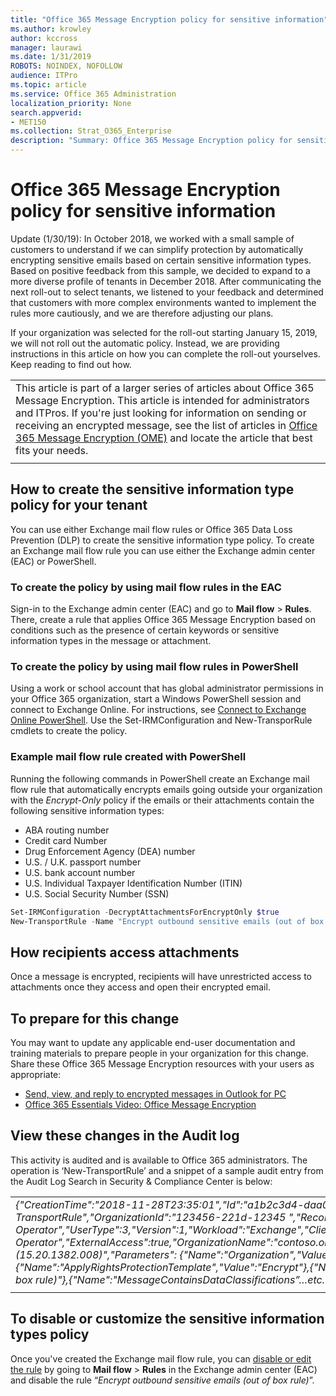 ```yaml
---
title: "Office 365 Message Encryption policy for sensitive information"
ms.author: krowley
author: kccross
manager: laurawi
ms.date: 1/31/2019
ROBOTS: NOINDEX, NOFOLLOW
audience: ITPro
ms.topic: article
ms.service: Office 365 Administration
localization_priority: None
search.appverid:
- MET150
ms.collection: Strat_O365_Enterprise
description: "Summary: Office 365 Message Encryption policy for sensitive information types now available."
---
```


# Office 365 Message Encryption policy for sensitive information

Update (1/30/19): In October 2018, we worked with a small sample of customers to understand if we can simplify protection by automatically encrypting sensitive emails based on certain sensitive information types. Based on positive feedback from this sample, we decided to expand to a more diverse profile of tenants in December 2018. After communicating the next roll-out to select tenants, we listened to your feedback and determined that customers with more complex environments wanted to implement the rules more cautiously, and we are therefore adjusting our plans.

If your organization was selected for the roll-out starting January 15, 2019, we will not roll out the automatic policy. Instead, we are providing instructions in this article on how you can complete the roll-out yourselves. Keep reading to find out how.

||
|:-----|
|This article is part of a larger series of articles about Office 365 Message Encryption. This article is intended for administrators and ITPros. If you're just looking for information on sending or receiving an encrypted message, see the list of articles in [Office 365 Message Encryption (OME)](ome.md) and locate the article that best fits your needs. |
||

## How to create the sensitive information type policy for your tenant

You can use either Exchange mail flow rules or Office 365 Data Loss Prevention (DLP) to create the sensitive information type policy. To create an Exchange mail flow rule you can use either the Exchange admin center (EAC) or PowerShell.

### To create the policy by using mail flow rules in the EAC

Sign-in to the Exchange admin center (EAC) and go to **Mail flow** > **Rules**. There, create a rule that applies Office 365 Message Encryption based on conditions such as the presence of certain keywords or sensitive information types in the message or attachment.

### To create the policy by using mail flow rules in PowerShell

Using a work or school account that has global administrator permissions in your Office 365 organization, start a Windows PowerShell session and connect to Exchange Online. For instructions, see [Connect to Exchange Online PowerShell](https://aka.ms/exopowershell). Use the Set-IRMConfiguration and New-TransporRule cmdlets to create the policy.

### Example mail flow rule created with PowerShell

Running the following commands in PowerShell create an Exchange mail flow rule that automatically encrypts emails going outside your organization with the *Encrypt-Only* policy if the emails or their attachments contain the following sensitive information types:

- ABA routing number
- Credit card Number
- Drug Enforcement Agency (DEA) number
- U.S. / U.K. passport number
- U.S. bank account number
- U.S. Individual Taxpayer Identification Number (ITIN)
- U.S. Social Security Number (SSN)

```powershell
Set-IRMConfiguration -DecryptAttachmentsForEncryptOnly $true
New-TransportRule -Name "Encrypt outbound sensitive emails (out of box rule)" -SentToScope  NotInOrganization  -ApplyRightsProtectionTemplate "Encrypt" -MessageContainsDataClassifications @(@{Name="ABA Routing Number"; minCount="1"},@{Name="Credit Card Number"; minCount="1"},@{Name="Drug Enforcement Agency (DEA) Number"; minCount="1"},@{Name="U.S. / U.K. Passport Number"; minCount="1"},@{Name="U.S. Bank Account Number"; minCount="1"},@{Name="U.S. Individual Taxpayer Identification Number (ITIN)"; minCount="1"},@{Name="U.S. Social Security Number (SSN)"; minCount="1"}) -SenderNotificationType "NotifyOnly"
```

## How recipients access attachments

Once a message is encrypted, recipients will have unrestricted access to attachments once they access and open their encrypted email.

## To prepare for this change

You may want to update any applicable end-user documentation and training materials to prepare people in your organization for this change. Share these Office 365 Message Encryption resources with your users as appropriate:

- [Send, view, and reply to encrypted messages in Outlook for PC](https://support.office.com/article/send-view-and-reply-to-encrypted-messages-in-outlook-for-pc-eaa43495-9bbb-4fca-922a-df90dee51980)
- [Office 365 Essentials Video: Office Message Encryption](https://youtu.be/CQR0cG_iEUc)

## View these changes in the Audit log

This activity is audited and is available to Office 365 administrators. The operation is ‘New-TransportRule’ and a snippet of a sample audit entry from the Audit Log Search in Security & Compliance Center is below:

|     |
| --- |
| *{"CreationTime":"2018-11-28T23:35:01","Id":"a1b2c3d4-daa0-4c4f-a019-03a1234a1b0c","Operation":"New-TransportRule","OrganizationId":"123456-221d-12345 ","RecordType":1,"ResultStatus":"True","UserKey":"Microsoft Operator","UserType":3,"Version":1,"Workload":"Exchange","ClientIP":"123.456.147.68:17584","ObjectId":"","UserId":"Microsoft Operator","ExternalAccess":true,"OrganizationName":"contoso.onmicrosoft.com","OriginatingServer":"CY4PR13MBXXXX (15.20.1382.008)","Parameters": {"Name":"Organization","Value":"123456-221d-12346"{"Name":"ApplyRightsProtectionTemplate","Value":"Encrypt"},{"Name":"Name","Value":"Encrypt outbound sensitive emails (out of box rule)"},{"Name":"MessageContainsDataClassifications”…etc.* |
| |

## To disable or customize the sensitive information types policy

Once you've created the Exchange mail flow rule, you can [disable or edit the rule](https://docs.microsoft.com/exchange/security-and-compliance/mail-flow-rules/manage-mail-flow-rules#enable-or-disable-a-mail-flow-rule) by going to **Mail flow** > **Rules** in the Exchange admin center (EAC) and disable the rule “*Encrypt outbound sensitive emails (out of box rule)*”.
